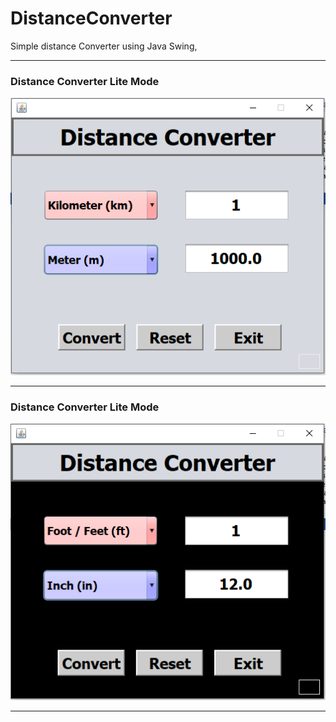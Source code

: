 # DistanceConverter
Simple distance Converter using Java Swing,

---
### Distance Converter Lite Mode

![Landing Page](https://github.com/TaneemKazi/DistanceConverter/blob/main/Screenshots/DC-Lite.PNG)

---
### Distance Converter Lite Mode
![Landing Page](https://github.com/TaneemKazi/DistanceConverter/blob/main/Screenshots/DC-Dark.PNG)

---
